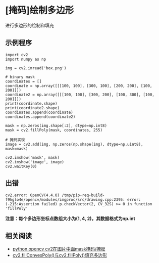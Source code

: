 
# [掩码]绘制多边形

进行多边形的绘制和填充

## 示例程序

```
import cv2
import numpy as np

img = cv2.imread('box.png')

# binary mask
coordinates = []
coordinate = np.array([[[100, 100], [300, 100], [200, 200], [100, 200]]])
coordinate2 = np.array([[[100, 100], [300, 200], [100, 300], [100, 200]]])
print(coordinate.shape)
print(coordinate2.shape)
coordinates.append(coordinate)
coordinates.append(coordinate2)

mask = np.zeros(img.shape[:2], dtype=np.int8)
mask = cv2.fillPoly(mask, coordinates, 255)

# 掩码实现
image = cv2.add(img, np.zeros(np.shape(img), dtype=np.uint8), mask=mask)

cv2.imshow('mask', mask)
cv2.imshow('image', image)
cv2.waitKey(0)
```

## 出错

```
cv2.error: OpenCV(4.4.0) /tmp/pip-req-build-f9hglo4e/opencv/modules/imgproc/src/drawing.cpp:2395: error: (-215:Assertion failed) p.checkVector(2, CV_32S) >= 0 in function 'fillPoly'
```

**注意：每个多边形坐标点数组大小为(1, 4, 2)，其数据格式为np.int**

## 相关阅读

* [python opencv cv2在图片中画mask掩码/掩膜](https://blog.csdn.net/xjtdw/article/details/107073396)
* [cv2.fillConvexPoly()与cv2.fillPoly()填充多边形](https://www.cnblogs.com/Ph-one/p/12082692.html)